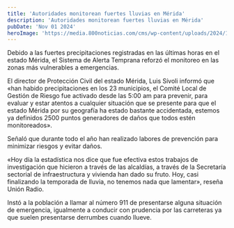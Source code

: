 ```yaml
---
title: 'Autoridades monitorean fuertes lluvias en Mérida'
description: 'Autoridades monitorean fuertes lluvias en Mérida'
pubDate: 'Nov 01 2024'
heroImage: 'https://media.800noticias.com/cms/wp-content/uploads/2024/11/proteccion-civil-107698.jpg'
---
```


Debido a las fuertes precipitaciones registradas en las últimas horas en el estado Mérida, el Sistema de Alerta Temprana reforzó el monitoreo en las zonas más vulnerables a emergencias.

El director de Protección Civil del estado Mérida, Luis Sívoli informó que «han habido precipitaciones en los 23 municipios, el Comité Local de Gestión de Riesgo fue activado desde las 5:00 am para prevenir, para evaluar y estar atentos a cualquier situación que se presente para que el estado Mérida por su geografía ha estado bastante accidentada, estemos ya definidos 2500 puntos generadores de daños que todos estén monitoreados».

Señaló que durante todo el año han realizado labores de prevención para minimizar riesgos y evitar daños.

«Hoy día la estadística nos dice que fue efectiva estos trabajos de investigación que hicieron a través de las alcaldías, a través de la Secretaría sectorial de infraestructura y vivienda han dado su fruto. Hoy, casi finalizando la temporada de lluvia, no tenemos nada que lamentar», reseña Unión Radio.

Instó a la población a llamar al número 911 de presentarse alguna situación de emergencia, igualmente a conducir con prudencia por las carreteras ya que suelen presentarse derrumbes cuando llueve.